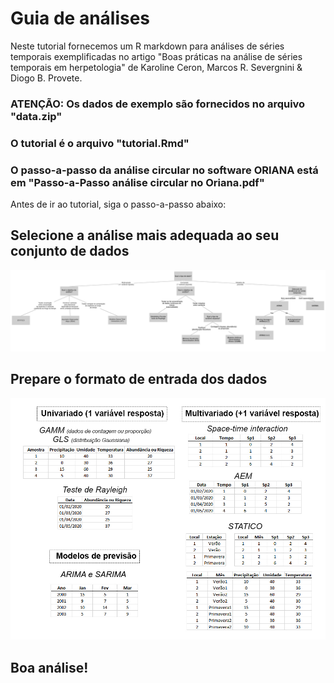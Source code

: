 # Guia de análises

Neste tutorial fornecemos um R markdown para análises de séries temporais exemplificadas no artigo "Boas práticas na análise de séries temporais em herpetologia"
de Karoline Ceron, Marcos R. Severgnini & Diogo B. Provete.

### ATENÇÃO: Os dados de exemplo são fornecidos no arquivo "data.zip"
### O tutorial é o arquivo "tutorial.Rmd"
### O passo-a-passo da análise circular no software ORIANA está em "Passo-a-Passo análise circular no Oriana.pdf"

Antes de ir ao tutorial, siga o passo-a-passo abaixo:

## Selecione a análise mais adequada ao seu conjunto de dados
![](Decision_Tree-2.jpg)

## Prepare o formato de entrada dos dados

![](Entrada_dados.jpg)




## Boa análise! 
